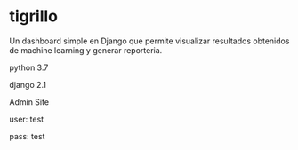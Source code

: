 # tigrillo
Un dashboard simple en Django que permite visualizar resultados obtenidos de machine learning y generar reporteria.

python 3.7

django 2.1

Admin Site

user: test

pass: test
